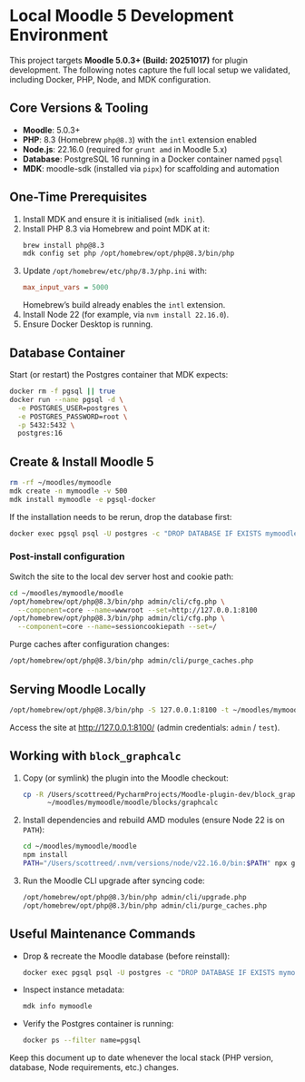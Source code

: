 # Local Moodle 5 Development Environment

This project targets **Moodle 5.0.3+ (Build: 20251017)** for plugin development.
The following notes capture the full local setup we validated, including Docker,
PHP, Node, and MDK configuration.

## Core Versions & Tooling
- **Moodle**: 5.0.3+
- **PHP**: 8.3 (Homebrew `php@8.3`) with the `intl` extension enabled
- **Node.js**: 22.16.0 (required for `grunt amd` in Moodle 5.x)
- **Database**: PostgreSQL 16 running in a Docker container named `pgsql`
- **MDK**: moodle-sdk (installed via `pipx`) for scaffolding and automation

## One-Time Prerequisites
1. Install MDK and ensure it is initialised (`mdk init`).
2. Install PHP 8.3 via Homebrew and point MDK at it:
   ```bash
   brew install php@8.3
   mdk config set php /opt/homebrew/opt/php@8.3/bin/php
   ```
3. Update `/opt/homebrew/etc/php/8.3/php.ini` with:
   ```ini
   max_input_vars = 5000
   ```
   Homebrew’s build already enables the `intl` extension.
4. Install Node 22 (for example, via `nvm install 22.16.0`).
5. Ensure Docker Desktop is running.

## Database Container
Start (or restart) the Postgres container that MDK expects:
```bash
docker rm -f pgsql || true
docker run --name pgsql -d \
  -e POSTGRES_USER=postgres \
  -e POSTGRES_PASSWORD=root \
  -p 5432:5432 \
  postgres:16
```

## Create & Install Moodle 5
```bash
rm -rf ~/moodles/mymoodle
mdk create -n mymoodle -v 500
mdk install mymoodle -e pgsql-docker
```
If the installation needs to be rerun, drop the database first:
```bash
docker exec pgsql psql -U postgres -c "DROP DATABASE IF EXISTS mymoodle"
```

### Post-install configuration
Switch the site to the local dev server host and cookie path:
```bash
cd ~/moodles/mymoodle/moodle
/opt/homebrew/opt/php@8.3/bin/php admin/cli/cfg.php \
  --component=core --name=wwwroot --set=http://127.0.0.1:8100
/opt/homebrew/opt/php@8.3/bin/php admin/cli/cfg.php \
  --component=core --name=sessioncookiepath --set=/
```
Purge caches after configuration changes:
```bash
/opt/homebrew/opt/php@8.3/bin/php admin/cli/purge_caches.php
```

## Serving Moodle Locally
```bash
/opt/homebrew/opt/php@8.3/bin/php -S 127.0.0.1:8100 -t ~/moodles/mymoodle/moodle
```
Access the site at <http://127.0.0.1:8100/> (admin credentials: `admin` / `test`).

## Working with `block_graphcalc`
1. Copy (or symlink) the plugin into the Moodle checkout:
   ```bash
   cp -R /Users/scottreed/PycharmProjects/Moodle-plugin-dev/block_graphcalc \
         ~/moodles/mymoodle/moodle/blocks/graphcalc
   ```
2. Install dependencies and rebuild AMD modules (ensure Node 22 is on `PATH`):
   ```bash
   cd ~/moodles/mymoodle/moodle
   npm install
   PATH="/Users/scottreed/.nvm/versions/node/v22.16.0/bin:$PATH" npx grunt amd
   ```
3. Run the Moodle CLI upgrade after syncing code:
   ```bash
   /opt/homebrew/opt/php@8.3/bin/php admin/cli/upgrade.php
   /opt/homebrew/opt/php@8.3/bin/php admin/cli/purge_caches.php
   ```

## Useful Maintenance Commands
- Drop & recreate the Moodle database (before reinstall):
  ```bash
  docker exec pgsql psql -U postgres -c "DROP DATABASE IF EXISTS mymoodle"
  ```
- Inspect instance metadata:
  ```bash
  mdk info mymoodle
  ```
- Verify the Postgres container is running:
  ```bash
  docker ps --filter name=pgsql
  ```

Keep this document up to date whenever the local stack (PHP version, database,
Node requirements, etc.) changes.
